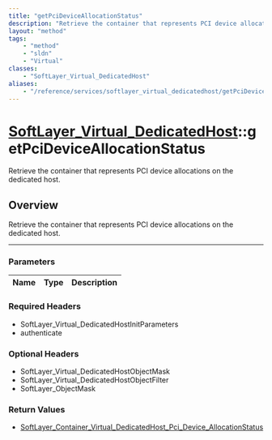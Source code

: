 ```yaml
---
title: "getPciDeviceAllocationStatus"
description: "Retrieve the container that represents PCI device allocations on the dedicated host."
layout: "method"
tags:
    - "method"
    - "sldn"
    - "Virtual"
classes:
    - "SoftLayer_Virtual_DedicatedHost"
aliases:
    - "/reference/services/softlayer_virtual_dedicatedhost/getPciDeviceAllocationStatus"
---
```

# [SoftLayer_Virtual_DedicatedHost](/reference/services/SoftLayer_Virtual_DedicatedHost)::getPciDeviceAllocationStatus

Retrieve the container that represents PCI device allocations on the dedicated host.


## Overview 
Retrieve the container that represents PCI device allocations on the dedicated host.

-----

### Parameters 
|Name | Type | Description |
| --- | --- | --- |


### Required Headers
* SoftLayer_Virtual_DedicatedHostInitParameters
* authenticate


### Optional Headers
* SoftLayer_Virtual_DedicatedHostObjectMask
* SoftLayer_Virtual_DedicatedHostObjectFilter
* SoftLayer_ObjectMask

### Return Values
* <a href='/reference/datatypes/SoftLayer_Container_Virtual_DedicatedHost_Pci_Device_AllocationStatus'>SoftLayer_Container_Virtual_DedicatedHost_Pci_Device_AllocationStatus </a>




